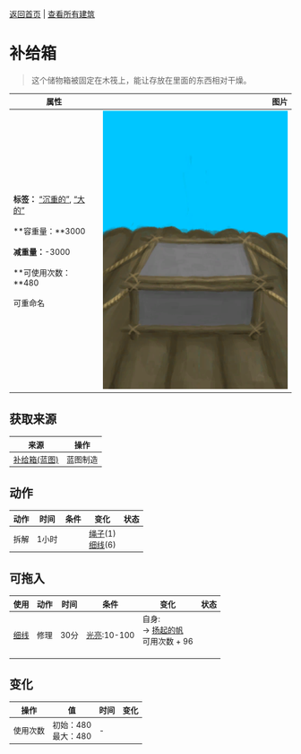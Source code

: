 [返回首页](index.md)   |  [查看所有建筑](building.md)
# 补给箱  
> 这个储物箱被固定在木筏上，能让存放在里面的东西相对干燥。  
  
  属性  |   图片   
 ----  |  ----:   
 **标签：**	[“沉重的”](tag_Heavy.md), [“大的”](tag_Large.md)<br><br>**容重量：**3000<br><br>**减重量：**-3000<br><br>**可使用次数：**480<br><br>可重命名  |  ![](Sprite/SupplyChest.png)   
  
## 获取来源  
来源  |  操作  
----  |  ----  
[补给箱(蓝图)](Bp_SupplyChest.md)  |  蓝图制造  
## 动作  
动作  |  时间  |  条件  |  变化  |  状态  
----  |  ----  |  ----  |  ----  |  ----  
拆解  |  1小时  |    |  [绳子](Rope.md)(1)<br>[细线](CordFiber.md)(6)  |    
## 可拖入  
使用  |  动作  |  时间  |  条件  |  变化  |  状态  
----  |  ----  |  ----  |  ----  |  ----  |  ----  
[细线](CordFiber.md)  |  修理  |  30分  |  [光亮](Light.md):10-100  |  自身:<br>→ [扬起的帆](SailUp_Raft.md)<br>可用次数 + 96<br><br>  |    
## 变化  
操作  |  值  |  时间  |  变化  
----  |  ----  |  ----  |  ----  
使用次数  |  初始：480<br>最大：480  |  -  |    
